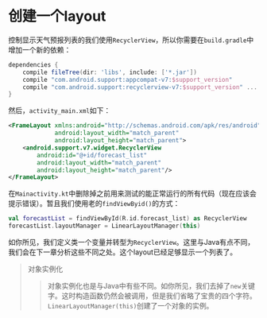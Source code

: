 # 创建一个layout

控制显示天气预报列表的我们使用`RecyclerView`，所以你需要在`build.gradle`中增加一个新的依赖：

```groovy
dependencies {
    compile fileTree(dir: 'libs', include: ['*.jar'])
    compile "com.android.support:appcompat-v7:$support_version" 
    compile "com.android.support:recyclerview-v7:$support_version" ...
}
```

然后，`activity_main.xml`如下：

```xml
<FrameLayout xmlns:android="http://schemas.android.com/apk/res/android"
             android:layout_width="match_parent"
             android:layout_height="match_parent">
    <android.support.v7.widget.RecyclerView
        android:id="@+id/forecast_list"
        android:layout_width="match_parent"
        android:layout_height="match_parent"/>
</FrameLayout>
```

在`Mainactivity.kt`中删除掉之前用来测试的能正常运行的所有代码（现在应该会提示错误）。暂且我们使用老的`findViewByid()`的方式：

```kotlin
val forecastList = findViewById(R.id.forecast_list) as RecyclerView
forecastList.layoutManager = LinearLayoutManager(this)
```

如你所见，我们定义类一个变量并转型为`RecyclerView`。这里与Java有点不同，我们会在下一章分析这些不同之处。这个layout已经足够显示一个列表了。

>对象实例化
>>对象实例化也是与Java中有些不同。如你所见，我们去掉了`new`关键字。这时构造函数仍然会被调用，但是我们省略了宝贵的四个字符。`LinearLayoutManager(this)`创建了一个对象的实例。